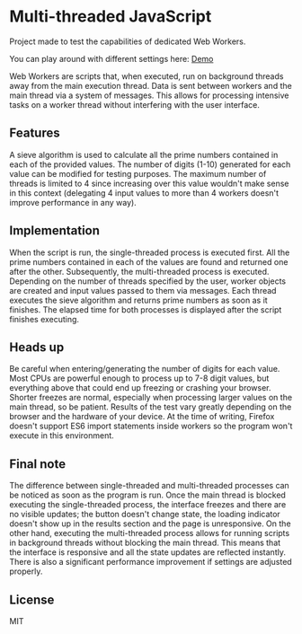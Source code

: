 # Multi-threaded JavaScript

Project made to test the capabilities of dedicated Web Workers.

You can play around with different settings here: [Demo](https://vibrant-babbage-51b502.netlify.app/)

Web Workers are scripts that, when executed, run on background threads away from the main execution thread. Data is sent between workers and the main thread via a system of messages. This allows for processing intensive tasks on a worker thread without interfering with the user interface.

## Features

A sieve algorithm is used to calculate all the prime numbers contained in each of the provided values. 
The number of digits (1-10) generated for each value can be modified for testing purposes.
The maximum number of threads is limited to 4 since increasing over this value wouldn't make sense in this context (delegating 4 input values to more than 4 workers doesn't improve performance in any way).

## Implementation

When the script is run, the single-threaded process is executed first. All the prime numbers contained in each of the values are found and returned one after the other. 
Subsequently, the multi-threaded process is executed.
Depending on the number of threads specified by the user, worker objects are created and input values passed to them via messages. Each thread executes the sieve algorithm and returns prime numbers as soon as it finishes.
The elapsed time for both processes is displayed after the script finishes executing.

## Heads up

Be careful when entering/generating the number of digits for each value.
Most CPUs are powerful enough to process up to 7-8 digit values, but everything above that could end up freezing or crashing your browser.
Shorter freezes are normal, especially when processing larger values on the main thread, so be patient.
Results of the test vary greatly depending on the browser and the hardware of your device.
At the time of writing, Firefox doesn't support ES6 import statements inside workers so the program won't execute in this environment.

## Final note

The difference between single-threaded and multi-threaded processes can be noticed as soon as the program is run.
Once the main thread is blocked executing the single-threaded process, the interface freezes and there are no visible updates; the button doesn't change state, the loading indicator doesn't show up in the results section and the page is unresponsive.
On the other hand, executing the multi-threaded process allows for running scripts in background threads without blocking the main thread. This means that the interface is responsive and all the state updates are reflected instantly. There is also a significant performance improvement if settings are adjusted properly.

## License

MIT
